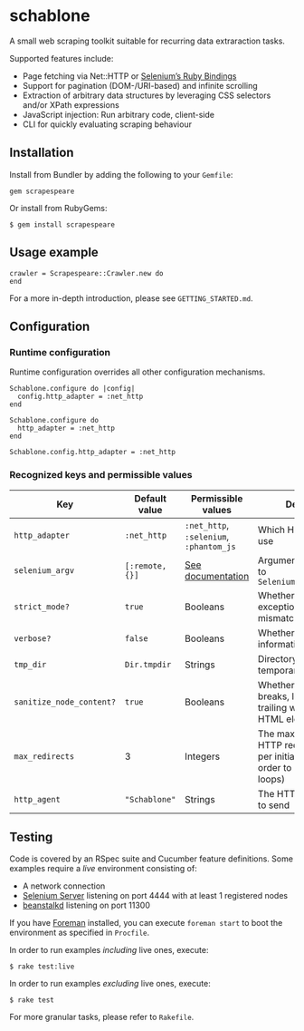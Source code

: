 # schablone
A small web scraping toolkit suitable for recurring data extraraction tasks.

Supported features include:

* Page fetching via Net::HTTP or [Selenium’s Ruby Bindings](https://code.google.com/p/selenium/wiki/RubyBindings)
* Support for pagination (DOM-/URI-based) and infinite scrolling
* Extraction of arbitrary data structures by leveraging CSS selectors and/or XPath expressions
* JavaScript injection: Run arbitrary code, client-side
* CLI for quickly evaluating scraping behaviour

## Installation
Install from Bundler by adding the following to your `Gemfile`:

```
gem scrapespeare
```
Or install from RubyGems:

```
$ gem install scrapespeare
```

## Usage example

```
crawler = Scrapespeare::Crawler.new do
end
```
For a more in-depth introduction, please see `GETTING_STARTED.md`.

## Configuration
### Runtime configuration
Runtime configuration overrides all other configuration mechanisms.

```
Schablone.configure do |config|
  config.http_adapter = :net_http
end

Schablone.configure do
  http_adapter = :net_http
end

Schablone.config.http_adapter = :net_http
```

### Recognized keys and permissible values
Key            | Default value | Permissible values | Description               |
-------------- | ------------- | ----------------- | ------------------------- |
`http_adapter` | `:net_http` | `:net_http`, `:selenium`, `:phantom_js` | Which HTTP adapter to use |
`selenium_argv` | `[:remote, {}]` | [See documentation](http://selenium.googlecode.com/git/docs/api/rb/Selenium/WebDriver.html#for-class_method) | Argument vector passed to `Selenium::WebDriver.for`
`strict_mode?` | `true` | Booleans | Whether to raise exceptions on selector mismatch |
`verbose?` | `false` | Booleans | Whether to print more information |
`tmp_dir` | `Dir.tmpdir` | Strings | Directory for storing temporary states |
`sanitize_node_content?` | `true` | Booleans | Whether to strip line-breaks, leading and trailing whitespace from HTML elements’ content |
`max_redirects` | 3 | Integers | The maximal number of HTTP redirects to follow per initial request (in order to prevent redirect loops) |
`http_agent` | `"Schablone"` | Strings | The HTTP agent string to send |

## Testing
Code is covered by an RSpec suite and Cucumber feature definitions.
Some examples require a *live* environment consisting of:

* A network connection
* [Selenium Server](https://code.google.com/p/selenium/wiki/Grid2) listening on port 4444 with at least 1 registered nodes
* [beanstalkd](http://kr.github.io/beanstalkd/) listening on port 11300

If you have [Foreman](https://github.com/ddollar/foreman) installed, you can execute `foreman start` to boot the environment as specified in `Procfile`.

In order to run examples *including* live ones, execute:

```
$ rake test:live
```

In order to run examples *excluding* live ones, execute:

```
$ rake test
```

For more granular tasks, please refer to `Rakefile`.